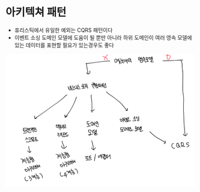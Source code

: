 # 아키텍쳐 패턴

- 휴리스틱에서 유일한 예외는 CQRS 패턴이다
- 이벤트 소싱 도메인 모델에 도움이 될 뿐만 아니라 하위 도메인이 여러 영속 모델에 있는 데이터를 표현할 필요가 있는경우도 좋다

![alt text](image.png)
